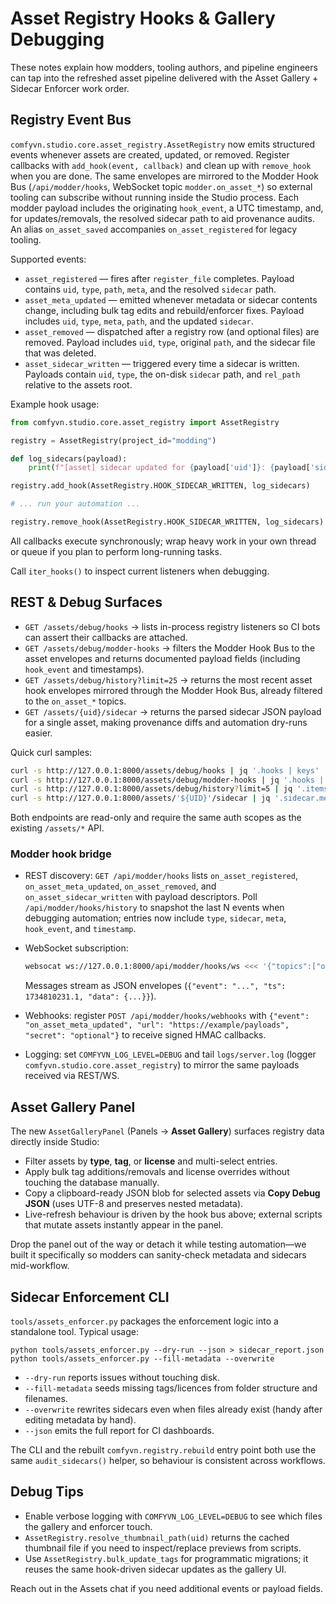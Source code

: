 # Asset Registry Hooks & Gallery Debugging

These notes explain how modders, tooling authors, and pipeline engineers can tap
into the refreshed asset pipeline delivered with the Asset Gallery + Sidecar
Enforcer work order.

## Registry Event Bus

`comfyvn.studio.core.asset_registry.AssetRegistry` now emits structured events
whenever assets are created, updated, or removed. Register callbacks with
`add_hook(event, callback)` and clean up with `remove_hook` when you are done.
The same envelopes are mirrored to the Modder Hook Bus (`/api/modder/hooks`,
WebSocket topic `modder.on_asset_*`) so external tooling can subscribe without
running inside the Studio process. Each modder payload includes the originating
`hook_event`, a UTC timestamp, and, for updates/removals, the resolved sidecar
path to aid provenance audits. An alias `on_asset_saved` accompanies
`on_asset_registered` for legacy tooling.

Supported events:

- `asset_registered` — fires after `register_file` completes. Payload contains
  `uid`, `type`, `path`, `meta`, and the resolved `sidecar` path.
- `asset_meta_updated` — emitted whenever metadata or sidecar contents change,
  including bulk tag edits and rebuild/enforcer fixes. Payload includes `uid`,
  `type`, `meta`, `path`, and the updated `sidecar`.
- `asset_removed` — dispatched after a registry row (and optional files) are
  removed. Payload includes `uid`, `type`, original `path`, and the sidecar file
  that was deleted.
- `asset_sidecar_written` — triggered every time a sidecar is written. Payloads
  contain `uid`, `type`, the on-disk `sidecar` path, and `rel_path` relative to the
  assets root.

Example hook usage:

```python
from comfyvn.studio.core.asset_registry import AssetRegistry

registry = AssetRegistry(project_id="modding")

def log_sidecars(payload):
    print(f"[asset] sidecar updated for {payload['uid']}: {payload['sidecar']}")

registry.add_hook(AssetRegistry.HOOK_SIDECAR_WRITTEN, log_sidecars)

# ... run your automation ...

registry.remove_hook(AssetRegistry.HOOK_SIDECAR_WRITTEN, log_sidecars)
```

All callbacks execute synchronously; wrap heavy work in your own thread or
queue if you plan to perform long-running tasks.

Call `iter_hooks()` to inspect current listeners when debugging.

## REST & Debug Surfaces

- `GET /assets/debug/hooks` → lists in-process registry listeners so CI bots can
  assert their callbacks are attached.
- `GET /assets/debug/modder-hooks` → filters the Modder Hook Bus to the asset
  envelopes and returns documented payload fields (including `hook_event` and
  timestamps).
- `GET /assets/debug/history?limit=25` → returns the most recent asset hook
  envelopes mirrored through the Modder Hook Bus, already filtered to the
  `on_asset_*` topics.
- `GET /assets/{uid}/sidecar` → returns the parsed sidecar JSON payload for a
  single asset, making provenance diffs and automation dry-runs easier.

Quick curl samples:

```bash
curl -s http://127.0.0.1:8000/assets/debug/hooks | jq '.hooks | keys'
curl -s http://127.0.0.1:8000/assets/debug/modder-hooks | jq '.hooks | map(.name)'
curl -s http://127.0.0.1:8000/assets/debug/history?limit=5 | jq '.items'
curl -s http://127.0.0.1:8000/assets/'${UID}'/sidecar | jq '.sidecar.meta'
```

Both endpoints are read-only and require the same auth scopes as the existing
`/assets/*` API.

### Modder hook bridge

- REST discovery: `GET /api/modder/hooks` lists
  `on_asset_registered`, `on_asset_meta_updated`, `on_asset_removed`, and
  `on_asset_sidecar_written` with payload descriptors. Poll
  `/api/modder/hooks/history` to snapshot the last N events when debugging automation;
  entries now include `type`, `sidecar`, `meta`, `hook_event`, and `timestamp`.
- WebSocket subscription:

  ```bash
  websocat ws://127.0.0.1:8000/api/modder/hooks/ws <<< '{"topics":["on_asset_meta_updated","on_asset_removed"]}'
  ```

  Messages stream as JSON envelopes (`{"event": "...", "ts": 1734810231.1, "data": {...}}`).
- Webhooks: register `POST /api/modder/hooks/webhooks` with `{"event": "on_asset_meta_updated", "url": "https://example/payloads", "secret": "optional"}` to receive signed HMAC callbacks.
- Logging: set `COMFYVN_LOG_LEVEL=DEBUG` and tail `logs/server.log` (logger
  `comfyvn.studio.core.asset_registry`) to mirror the same payloads received via REST/WS.

## Asset Gallery Panel

The new `AssetGalleryPanel` (Panels → **Asset Gallery**) surfaces registry data
directly inside Studio:

- Filter assets by **type**, **tag**, or **license** and multi-select entries.
- Apply bulk tag additions/removals and license overrides without touching the
  database manually.
- Copy a clipboard-ready JSON blob for selected assets via **Copy Debug JSON**
  (uses UTF-8 and preserves nested metadata).
- Live-refresh behaviour is driven by the hook bus above; external scripts that
  mutate assets instantly appear in the panel.

Drop the panel out of the way or detach it while testing automation—we built it
specifically so modders can sanity-check metadata and sidecars mid-workflow.

## Sidecar Enforcement CLI

`tools/assets_enforcer.py` packages the enforcement logic into a standalone
tool. Typical usage:

```
python tools/assets_enforcer.py --dry-run --json > sidecar_report.json
python tools/assets_enforcer.py --fill-metadata --overwrite
```

- `--dry-run` reports issues without touching disk.
- `--fill-metadata` seeds missing tags/licences from folder structure and
  filenames.
- `--overwrite` rewrites sidecars even when files already exist (handy after
  editing metadata by hand).
- `--json` emits the full report for CI dashboards.

The CLI and the rebuilt `comfyvn.registry.rebuild` entry point both use the same
`audit_sidecars()` helper, so behaviour is consistent across workflows.

## Debug Tips

- Enable verbose logging with `COMFYVN_LOG_LEVEL=DEBUG` to see which files the
  gallery and enforcer touch.
- `AssetRegistry.resolve_thumbnail_path(uid)` returns the cached thumbnail file
  if you need to inspect/replace previews from scripts.
- Use `AssetRegistry.bulk_update_tags` for programmatic migrations; it reuses
  the same hook-driven sidecar updates as the gallery UI.

Reach out in the Assets chat if you need additional events or payload fields.
